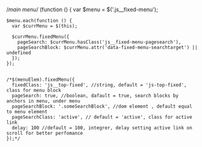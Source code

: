  /*main menu*/
  (function () {
    var $menu = $('.js__fixed-menu');

    $menu.each(function () {
      var $currMenu = $(this);

      $currMenu.fixedMenu({
        pageSearch: $currMenu.hasClass('js__fixed-menu-pagesearch'),
        pageSearchBlock: $currMenu.attr('data-fixed-menu-searchtarget') || undefined
      });
    });


    /*$(menuElem).fixedMenu({
      fixedClass: 'js__top-fixed', //string, default = 'js-top-fixed', class for menu block
      pageSearch: true, //boolean, dafault = true, search blocks by anchors in menu, under menu
      pageSearchBlock: '.someSearchBlock', //dom element , default equal to menu element
      pageSearchClass: 'active', // default = 'active', class for active link
      delay: 100 //default = 100, integrer, delay setting active link on scroll for better perfomance
    });*/